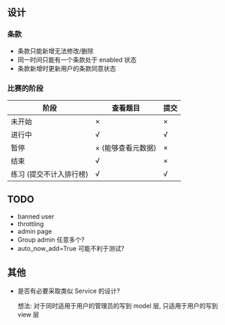 ## 设计

### 条款

- 条款只能新增无法修改/删除
- 同一时间只能有一个条款处于 enabled 状态
- 条款新增时更新用户的条款同意状态

### 比赛的阶段

| 阶段                    | 查看题目           | 提交 |
| ----------------------- | ------------------ | ---- |
| 未开始                  | ×                  | ×    |
| 进行中                  | √                  | √    |
| 暂停                    | × (能够查看元数据) | ×    |
| 结束                    | √                  | ×    |
| 练习 (提交不计入排行榜) | √                  | √    |

## TODO

- banned user
- throttling
- admin page
- Group admin 任意多个?
- auto_now_add=True 可能不利于测试?

## 其他
- 是否有必要采取类似 Service 的设计?

  想法: 对于同时适用于用户的管理员的写到 model 层,
  只适用于用户的写到 view 层